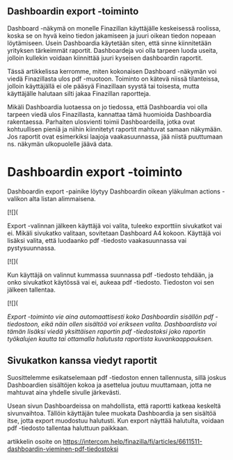 ## Dashboardin export -toiminto

Dashboard -näkymä on monelle Finazillan käyttäjälle keskeisessä roolissa, koska se on hyvä keino tiedon jakamiseen ja juuri oikean tiedon nopeaan löytämiseen. Usein Dashboardia käytetään siten, että sinne kiinnitetään yrityksen tärkeimmät raportit. Dashboardeja voi olla tarpeen luoda useita, jolloin kullekin voidaan kiinnittää juuri kyseisen dashboardin raportit.

Tässä artikkelissa kerromme, miten kokonaisen Dashboard -näkymän voi viedä Finazillasta ulos pdf -muotoon. Toiminto on kätevä niissä tilanteissa, jolloin käyttäjällä ei ole pääsyä Finazillaan syystä tai toisesta, mutta käyttäjälle halutaan silti jakaa Finazillan raportteja.

Mikäli Dashboardia luotaessa on jo tiedossa, että Dashboardia voi olla tarpeen viedä ulos Finazillasta, kannattaa tämä huomioida Dashboardia rakentaessa. Parhaiten ulosvienti toimii Dashboardeilla, jotka ovat kohtuullisen pieniä ja niihin kiinnitetyt raportit mahtuvat samaan näkymään. Jos raportit ovat esimerkiksi laajoja vaakasuunnassa, jää niistä puuttumaan ns. näkymän ulkopuolelle jäävä data.

# Dashboardin export -toiminto

Dashboardin export -painike löytyy Dashboardin oikean yläkulman actions -valikon alta listan alimmaisena.

[![](

Export -valinnan jälkeen käyttäjä voi valita, tuleeko exporttiin sivukatkot vai ei. Mikäli sivukatko valitaan, sovitetaan Dashboard A4 kokoon. Käyttäjä voi lisäksi valita, että luodaanko pdf -tiedosto vaakasuunnassa vai pystysuunnassa.

[![](

Kun käyttäjä on valinnut kummassa suunnassa pdf -tiedosto tehdään, ja onko sivukatkot käytössä vai ei, aukeaa pdf -tiedosto. Tiedoston voi sen jälkeen tallentaa.

[![](

*Export -toiminto vie aina automaattisesti koko Dashboardin sisällön pdf -tiedostoon, eikä näin ollen sisältöä voi erikseen valita. Dashboardista voi tämän lisäksi viedä yksittäisen raportin pdf -tiedostoksi joko raportin työkalujen kautta tai ottamalla halutusta raportista kuvankaappauksen.* 

## Sivukatkon kanssa viedyt raportit

Suosittelemme esikatselemaan pdf -tiedoston ennen tallennusta, sillä joskus Dashboardien sisältöjen kokoa ja asettelua joutuu muuttamaan, jotta ne mahtuvat aina yhdelle sivulle järkevästi.

Usean sivun Dashboardeissa on mahdollista, että raportti katkeaa keskeltä sivunvaihtoa. Tällöin käyttäjän tulee muokata Dashboardia ja sen sisältöä itse, jotta export muodostuu halutusti. Kun export näyttää halutulta, voidaan pdf -tiedosto tallentaa haluttuun paikkaan.



artikkelin osoite on https://intercom.help/finazilla/fi/articles/6611511-dashboardin-vieminen-pdf-tiedostoksi

